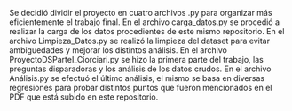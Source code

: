 Se decidió dividir el proyecto en cuatro archivos .py para organizar más eficientemente el trabajo final.
En el archivo carga_datos.py se procedió a realizar la carga de los datos procedientes de este mismo repositorio.
En el archivo Limpieza_Datos.py se realizó la limpieza del dataset para evitar ambiguedades y mejorar los distintos análisis.
En el archivo ProyectoDSParteI_Ciorciari.py se hizo la primera parte del trabajo, las preguntas disparadoras y los análisis de los datos crudos.
En el archivo Análisis.py se efectuó el último análisis, el mismo se basa en diversas regresiones para probar distintos puntos que fueron mencionados en el PDF que está subido en este repositorio.
